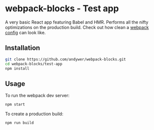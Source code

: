 # webpack-blocks - Test app

A very basic React app featuring Babel and HMR. Performs all the nifty optimizations on the production build. Check out how clean a [webpack config](./webpack.config.babel.js) can look like.


## Installation

```sh
git clone https://github.com/andywer/webpack-blocks.git
cd webpack-blocks/test-app
npm install
```


## Usage

To run the webpack dev server:
```sh
npm start
```

To create a production build:
```sh
npm run build
```
